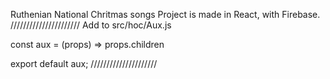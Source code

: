 
Ruthenian National Chritmas songs
Project is made in React, with Firebase.
//////////////////////
Add to src/hoc/Aux.js

const aux = (props) => props.children

export default aux;
/////////////////////
